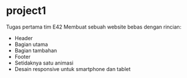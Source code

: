 # project1
Tugas pertama tim E42
Membuat sebuah website bebas dengan rincian:
- Header
- Bagian utama
- Bagian tambahan
- Footer
- Setidaknya satu animasi
- Desain responsive untuk smartphone dan tablet
